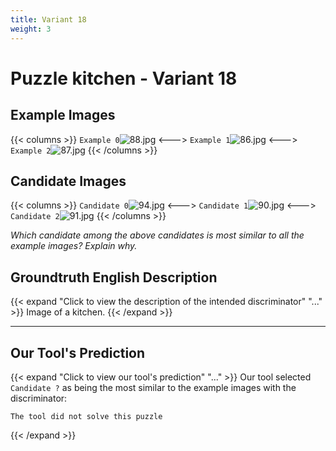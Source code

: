 ```yaml
---
title: Variant 18
weight: 3
---
```


# Puzzle kitchen - Variant 18

## Example Images
{{< columns >}}
`Example 0`![88.jpg](/natscene-data/images/88.jpg)
<--->
`Example 1`![86.jpg](/natscene-data/images/86.jpg)
<--->
`Example 2`![87.jpg](/natscene-data/images/87.jpg)
{{< /columns >}}

## Candidate Images
{{< columns >}}
`Candidate 0`![94.jpg](/natscene-data/images/94.jpg)
<--->
`Candidate 1`![90.jpg](/natscene-data/images/90.jpg)
<--->
`Candidate 2`![91.jpg](/natscene-data/images/91.jpg)
{{< /columns >}}

*Which candidate among the above candidates is most similar to all the example images? Explain why.*

## Groundtruth English Description

{{< expand "Click to view the description of the intended discriminator" "..." >}}
Image of a kitchen.
{{< /expand >}}

---



## Our Tool's Prediction

{{< expand "Click to view our tool's prediction" "..." >}}
Our tool selected `Candidate ?` as being the most similar to the example images with the discriminator:
```plaintext
The tool did not solve this puzzle
```
{{< /expand >}}
